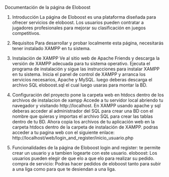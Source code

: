 Documentación de la página de Eloboost
1. Introducción
La página de Eloboost es una plataforma diseñada para ofrecer servicios de eloboost. Los usuarios pueden contratar a jugadores profesionales para mejorar su clasificación en juegos competitivos.

2. Requisitos
Para desarrollar y probar localmente esta página, necesitarás tener instalado XAMPP en tu sistema.

3. Instalación de XAMPP
Ve al sitio web de Apache Friends y descarga la versión de XAMPP adecuada para tu sistema operativo.
Ejecuta el programa de instalación y sigue las instrucciones para instalar XAMPP en tu sistema.
Inicia el panel de control de XAMPP y arranca los servicios necesarios, Apache y MySQL.
luego deberas descarga el archivo SQL eloboost.sql el cual luego usaras para montar la BD.

4. Configuración del proyecto
pone la carpeta web en htdocs dentro de los archivos de instalacion de xampp
Accede a tu servidor local abriendo tu navegador y visitando http://localhost.
En XAMPP usando apache y sql deberas acceder al administrador del SQL para crear una BD con el nombre que quieras y importas el archivo SQL para crear las tablas dentro de tu BD. Ahora copia los archivos de tu aplicación web en la carpeta htdocs dentro de la carpeta de instalación de XAMPP.
podras acceder a tu pagina web con el siguiente enlace:
http://localhost/web/login_and_register/inicio_usuario.php

6. Funcionalidades de la página de Eloboost
login and register: te permite crear un usuario y a tambien logearte con este usuario.
eloboost: Los usuarios pueden elegir de que elo a que elo para realizar su pedido.
compra de servicio: Podras hacer pedidos de eloboost tanto para subir a una liga como para que te desiendan a una liga.
